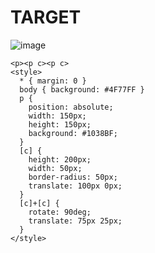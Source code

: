 # TARGET

![image](https://github.com/gaschneider/cssbattle/assets/16023844/41e9f9c2-5289-4694-a431-a0a421c3bcba)

```
<p><p c><p c>
<style>
  * { margin: 0 }
  body { background: #4F77FF }
  p {
    position: absolute;
    width: 150px;
    height: 150px;
    background: #1038BF;
  }
  [c] {
    height: 200px;
    width: 50px;
    border-radius: 50px;
    translate: 100px 0px;
  }
  [c]+[c] {
    rotate: 90deg;
    translate: 75px 25px;
  }
</style>
```
